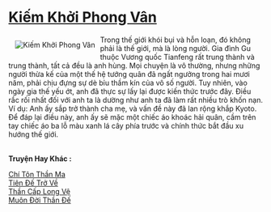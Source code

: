 <a href="https://truyenwiki.net/kiem-khoi-phong-van.35926/" title="Kiếm Khởi Phong Vân"><h1>Kiếm Khởi Phong Vân</h1></a><div style="display:table"><img align="right" style="float: left; padding: 10px;" src="https://truyenwiki.net/a/img/str/src/35926.jpg" alt="Kiếm Khởi Phong Vân">Trong thế giới khói bụi và hỗn loạn, đó không phải là thế giới, mà là lòng người. Gia đình Gu thuộc Vương quốc Tianfeng rất trung thành và trung thành, tất cả đều là anh hùng. Mọi chuyện là vô thường, nhưng những người thừa kế của một thế hệ tướng quân đã ngất ngưởng trong hai mươi năm, phải chịu đựng sự dè bỉu thầm kín của vô số người. Tuy nhiên, vào ngày gia thế yếu ớt, anh đã thực sự lấy lại được kiến ​​thức trước đây. Điều rắc rối nhất đối với anh ta là dường như anh ta đã làm rất nhiều trò khốn nạn. Ví dụ: Anh ấy sắp trở thành cha mẹ, và vấn đề này đã lan rộng khắp Kyoto. Để đáp lại điều này, anh ấy sẽ mặc một chiếc áo khoác hải quân, cầm trên tay chiếc áo ba lỗ màu xanh lá cây phía trước và chính thức bắt đầu xu hướng thế giới.</div><p><br><b>Truyện Hay Khác :</b></p><a href="https://truyenwiki.net/chi-ton-than-ma.35666/" alt="Chí Tôn Thần Ma">Chí Tôn Thần Ma</a><br/><a href="https://github.com/nownovels/topcv/tree/master/truyenhay/36497" alt="Tiên Đế Trở Về">Tiên Đế Trở Về</a><br/><a href="https://github.com/nownovels/topcv/tree/master/truyenhay/35002" alt="Thần Cấp Long Vệ">Thần Cấp Long Vệ</a><br/><a href="https://sangtacviet.wordpress.com/2020/10/22/muon-doi-than-de/" alt="Muôn Đời Thần Đế">Muôn Đời Thần Đế</a><br/>